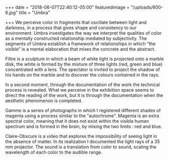 +++
date = "2018-06-07T22:40:12-05:00"
featuredimage = "/uploads/600-6.jpg"
title = "Umbra"

+++
We perceive color in fragments that oscillate between light and darkness, in a process that gives shape and consistency to our environment. Umbra investigates the way we interpret the qualities of color as a mentally constructed relationship mediated by subjectivity. The segments of Umbra establish a framework of relationships in which "the visible” is a mental elaboration that mixes the concrete and the abstract.

Filtre is a sculpture in which a beam of white light is projected onto a marble disk, the white is formed by the mixture of three lights (red, green and blue) concentrated with a lens. The spectator is invited to project the shadow of his hands on the marble and to discover the colours contained in the rays.

In a second moment, through the documentation of the work the technical process is revealed. What we perceive in the exhibition space seems to direct the reading of the work, but it is through the documentation when the aesthetic phenomenon is completed.

Gamme is a series of photographs in which I registered different shades of magenta using a process similar to the "autochrome". Magenta is an extra spectral color, meaning that it does not exist within the visible human spectrum and is formed in the brain, by mixing the two limits : red and blue.

Claire-Obscure is a video that explores the impossibility of seeing light in the absence of matter. In its realization I documented the light rays of a 35 mm projector. The sound is a translation from color to sound, scaling the wavelength of each color to the audible range.